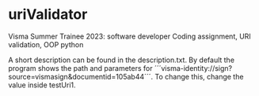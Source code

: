 # uriValidator

Visma Summer Trainee 2023: software developer 
Coding assignment, URI validation, OOP python

A short description can be found in the description.txt.
By default the program shows the path and parameters for 
´´´visma-identity://sign?source=vismasign&documentid=105ab44´´´. To change this, change the value inside testUri1. 
